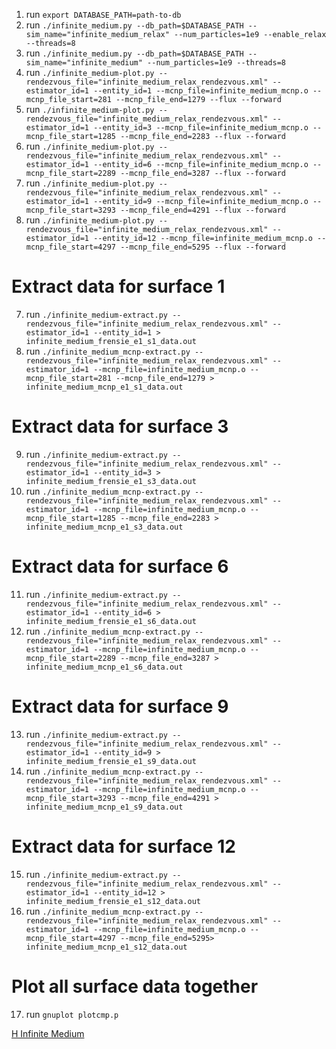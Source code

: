 1. run `export DATABASE_PATH=path-to-db`
2. run `./infinite_medium.py --db_path=$DATABASE_PATH --sim_name="infinite_medium_relax" --num_particles=1e9 --enable_relax --threads=8`
3. run `./infinite_medium.py --db_path=$DATABASE_PATH --sim_name="infinite_medium" --num_particles=1e9 --threads=8`
3. run `./infinite_medium-plot.py --rendezvous_file="infinite_medium_relax_rendezvous.xml" --estimator_id=1 --entity_id=1 --mcnp_file=infinite_medium_mcnp.o --mcnp_file_start=281 --mcnp_file_end=1279 --flux --forward`
4. run `./infinite_medium-plot.py --rendezvous_file="infinite_medium_relax_rendezvous.xml" --estimator_id=1 --entity_id=3 --mcnp_file=infinite_medium_mcnp.o --mcnp_file_start=1285 --mcnp_file_end=2283 --flux --forward`
5. run `./infinite_medium-plot.py --rendezvous_file="infinite_medium_relax_rendezvous.xml" --estimator_id=1 --entity_id=6 --mcnp_file=infinite_medium_mcnp.o --mcnp_file_start=2289 --mcnp_file_end=3287 --flux --forward`
5. run `./infinite_medium-plot.py --rendezvous_file="infinite_medium_relax_rendezvous.xml" --estimator_id=1 --entity_id=9 --mcnp_file=infinite_medium_mcnp.o --mcnp_file_start=3293 --mcnp_file_end=4291 --flux --forward`
6. run `./infinite_medium-plot.py --rendezvous_file="infinite_medium_relax_rendezvous.xml" --estimator_id=1 --entity_id=12 --mcnp_file=infinite_medium_mcnp.o --mcnp_file_start=4297 --mcnp_file_end=5295 --flux --forward`

# Extract data for surface 1
7. run `./infinite_medium-extract.py --rendezvous_file="infinite_medium_relax_rendezvous.xml" --estimator_id=1 --entity_id=1 > infinite_medium_frensie_e1_s1_data.out`
8. run `./infinite_medium_mcnp-extract.py --rendezvous_file="infinite_medium_relax_rendezvous.xml" --estimator_id=1 --mcnp_file=infinite_medium_mcnp.o --mcnp_file_start=281 --mcnp_file_end=1279 > infinite_medium_mcnp_e1_s1_data.out`

# Extract data for surface 3
9. run `./infinite_medium-extract.py --rendezvous_file="infinite_medium_relax_rendezvous.xml" --estimator_id=1 --entity_id=3 > infinite_medium_frensie_e1_s3_data.out`
10. run `./infinite_medium_mcnp-extract.py --rendezvous_file="infinite_medium_relax_rendezvous.xml" --estimator_id=1 --mcnp_file=infinite_medium_mcnp.o --mcnp_file_start=1285 --mcnp_file_end=2283 > infinite_medium_mcnp_e1_s3_data.out`

# Extract data for surface 6
11. run `./infinite_medium-extract.py --rendezvous_file="infinite_medium_relax_rendezvous.xml" --estimator_id=1 --entity_id=6 > infinite_medium_frensie_e1_s6_data.out`
12. run `./infinite_medium_mcnp-extract.py --rendezvous_file="infinite_medium_relax_rendezvous.xml" --estimator_id=1 --mcnp_file=infinite_medium_mcnp.o --mcnp_file_start=2289 --mcnp_file_end=3287 > infinite_medium_mcnp_e1_s6_data.out`

# Extract data for surface 9
13. run `./infinite_medium-extract.py --rendezvous_file="infinite_medium_relax_rendezvous.xml" --estimator_id=1 --entity_id=9 > infinite_medium_frensie_e1_s9_data.out`
14. run `./infinite_medium_mcnp-extract.py --rendezvous_file="infinite_medium_relax_rendezvous.xml" --estimator_id=1 --mcnp_file=infinite_medium_mcnp.o --mcnp_file_start=3293 --mcnp_file_end=4291 > infinite_medium_mcnp_e1_s9_data.out`

# Extract data for surface 12
15. run `./infinite_medium-extract.py --rendezvous_file="infinite_medium_relax_rendezvous.xml" --estimator_id=1 --entity_id=12 > infinite_medium_frensie_e1_s12_data.out`
16. run `./infinite_medium_mcnp-extract.py --rendezvous_file="infinite_medium_relax_rendezvous.xml" --estimator_id=1 --mcnp_file=infinite_medium_mcnp.o --mcnp_file_start=4297 --mcnp_file_end=5295> infinite_medium_mcnp_e1_s12_data.out`

# Plot all surface data together
17. run `gnuplot plotcmp.p`

[H Infinite Medium](h_infinite_medium_current.png "H Infinite Medium")
